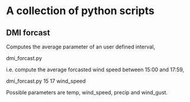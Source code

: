 # A collection of python scripts

## DMI forcast
Computes the average parameter of an user defined interval,

dmi_forcast.py <start> <end> <parameter>

i.e. compute the average forcasted wind speed between 15:00 and 17:59,

dmi_forcast.py 15 17 wind_speed

Possible parameters are temp, wind_speed, precip and wind_gust.